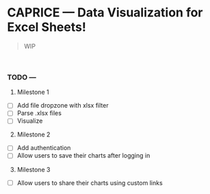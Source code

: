 # CAPRICE — Data Visualization for Excel Sheets!

> WIP

<br />

### TODO —

1. Milestone 1

- [ ] Add file dropzone with xlsx filter
- [ ] Parse .xlsx files
- [ ] Visualize

2. Milestone 2

- [ ] Add authentication
- [ ] Allow users to save their charts after logging in

3. Milestone 3

- [ ] Allow users to share their charts using custom links
